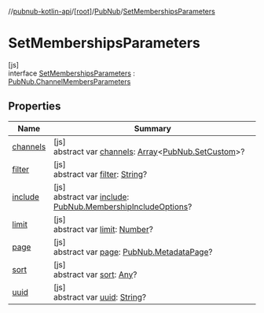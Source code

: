 //[pubnub-kotlin-api](../../../../index.md)/[[root]](../../index.md)/[PubNub](../index.md)/[SetMembershipsParameters](index.md)

# SetMembershipsParameters

[js]\
interface [SetMembershipsParameters](index.md) : [PubNub.ChannelMembersParameters](../-channel-members-parameters/index.md)

## Properties

| Name | Summary |
|---|---|
| [channels](channels.md) | [js]<br>abstract var [channels](channels.md): [Array](https://kotlinlang.org/api/latest/jvm/stdlib/kotlin/-array/index.html)&lt;[PubNub.SetCustom](../-set-custom/index.md)&gt;? |
| [filter](../-channel-members-parameters/filter.md) | [js]<br>abstract var [filter](../-channel-members-parameters/filter.md): [String](https://kotlinlang.org/api/latest/jvm/stdlib/kotlin/-string/index.html)? |
| [include](../-channel-members-parameters/include.md) | [js]<br>abstract var [include](../-channel-members-parameters/include.md): [PubNub.MembershipIncludeOptions](../-membership-include-options/index.md)? |
| [limit](../-channel-members-parameters/limit.md) | [js]<br>abstract var [limit](../-channel-members-parameters/limit.md): [Number](https://kotlinlang.org/api/latest/jvm/stdlib/kotlin/-number/index.html)? |
| [page](../-channel-members-parameters/page.md) | [js]<br>abstract var [page](../-channel-members-parameters/page.md): [PubNub.MetadataPage](../-metadata-page/index.md)? |
| [sort](../-channel-members-parameters/sort.md) | [js]<br>abstract var [sort](../-channel-members-parameters/sort.md): [Any](https://kotlinlang.org/api/latest/jvm/stdlib/kotlin/-any/index.html)? |
| [uuid](uuid.md) | [js]<br>abstract var [uuid](uuid.md): [String](https://kotlinlang.org/api/latest/jvm/stdlib/kotlin/-string/index.html)? |
